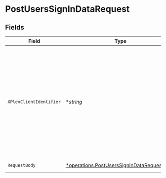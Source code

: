 # PostUsersSignInDataRequest


## Fields

| Field                                                                                                                                                                 | Type                                                                                                                                                                  | Required                                                                                                                                                              | Description                                                                                                                                                           | Example                                                                                                                                                               |
| --------------------------------------------------------------------------------------------------------------------------------------------------------------------- | --------------------------------------------------------------------------------------------------------------------------------------------------------------------- | --------------------------------------------------------------------------------------------------------------------------------------------------------------------- | --------------------------------------------------------------------------------------------------------------------------------------------------------------------- | --------------------------------------------------------------------------------------------------------------------------------------------------------------------- |
| `XPlexClientIdentifier`                                                                                                                                               | **string*                                                                                                                                                             | :heavy_minus_sign:                                                                                                                                                    | The unique identifier for the client application<br/>This is used to track the client application and its usage<br/>(UUID, serial number, or other number unique per device)<br/> | gcgzw5rz2xovp84b4vha3a40                                                                                                                                              |
| `RequestBody`                                                                                                                                                         | [*operations.PostUsersSignInDataRequestBody](../../models/operations/postuserssignindatarequestbody.md)                                                               | :heavy_minus_sign:                                                                                                                                                    | Login credentials                                                                                                                                                     |                                                                                                                                                                       |